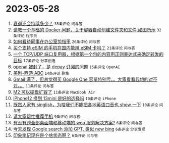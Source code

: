 # 2023-05-28

1. [衰退还会持续多少？](https://www.v2ex.com/t/943546) `35条评论` `问与答`
1. [请教一个基础的 Docker 问题，关于容器自动创建文件夹和文件,如图所示](https://www.v2ex.com/t/943534) `32条评论` `程序员`
1. [如何看待同事在办公室剪指甲](https://www.v2ex.com/t/943544) `26条评论` `问与答`
1. [买个支持 eSIM 的手机在国内能用 eSIM 卡吗？](https://www.v2ex.com/t/943540) `21条评论` `问与答`
1. [一个 TCP/UDP 端口复用器，根据第一个包的内容用正则表达式来确定转发的目标](https://www.v2ex.com/t/943547) `17条评论` `分享创造`
1. [openai 被封了，是 depay 订阅的问题](https://www.v2ex.com/t/943557) `15条评论` `OpenAI`
1. [美剧-西游 ABC](https://www.v2ex.com/t/943535) `14条评论` `剧集`
1. [Gmail 满了，但总觉得买 Google One 容量特别亏。。大家看看我想的对不对。。](https://www.v2ex.com/t/943560) `11条评论` `问与答`
1. [M2 可以硬盘扩容了](https://www.v2ex.com/t/943541) `11条评论` `MacBook Air`
1. [iPhone12 换到 13mini 是好的选择吗](https://www.v2ex.com/t/943558) `10条评论` `iPhone`
1. [既然人家有 singlish，为啥我们不能把各地英语口音也 show 一下](https://www.v2ex.com/t/943542) `10条评论` `问与答`
1. [请大家帮忙推荐手机](https://www.v2ex.com/t/943538) `9条评论` `问与答`
1. [有没有跨全部桌面端和移动端的 web 服务解决方案?](https://www.v2ex.com/t/943553) `6条评论` `问与答`
1. [今天发现 Google search 添加 GPT, 类似 new bing](https://www.v2ex.com/t/943551) `6条评论` `分享发现`
1. [印象笔记现在是个啥状态啊？](https://www.v2ex.com/t/943549) `6条评论` `问与答`

